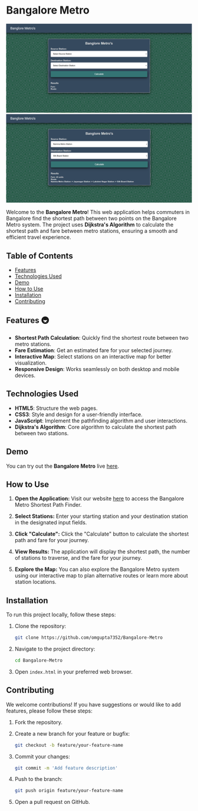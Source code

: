 # Bangalore Metro

![Bangalore Metro](metro1.png)
![](metro2.png)

Welcome to the **Bangalore Metro**! This web application helps commuters in Bangalore find the shortest path between two points on the Bangalore Metro system. The project uses **Dijkstra's Algorithm** to calculate the shortest path and fare between metro stations, ensuring a smooth and efficient travel experience.

## Table of Contents
- [Features](#features)
- [Technologies Used](#technologies-used)
- [Demo](#demo)
- [How to Use](#how-to-use)
- [Installation](#installation)
- [Contributing](#contributing)

## Features :metro:

- **Shortest Path Calculation**: Quickly find the shortest route between two metro stations.
- **Fare Estimation**: Get an estimated fare for your selected journey.
- **Interactive Map**: Select stations on an interactive map for better visualization.
- **Responsive Design**: Works seamlessly on both desktop and mobile devices.

## Technologies Used

- **HTML5**: Structure the web pages.
- **CSS3**: Style and design for a user-friendly interface.
- **JavaScript**: Implement the pathfinding algorithm and user interactions.
- **Dijkstra's Algorithm**: Core algorithm to calculate the shortest path between two stations.

## Demo

You can try out the **Bangalore Metro** live [here](https://omgupta7352.github.io/Bangalore-Metro/).

## How to Use

1. **Open the Application:** Visit our website [here](https://venkateeshh.github.io/Metro-Shortest-Path/) to access the Bangalore Metro Shortest Path Finder.

2. **Select Stations:** Enter your starting station and your destination station in the designated input fields.

3. **Click "Calculate":** Click the "Calculate" button to calculate the shortest path and fare for your journey.

4. **View Results:** The application will display the shortest path, the number of stations to traverse, and the fare for your journey.

5. **Explore the Map:** You can also explore the Bangalore Metro system using our interactive map to plan alternative routes or learn more about station locations.

## Installation

To run this project locally, follow these steps:

1. Clone the repository:

    ```bash
    git clone https://github.com/omgupta7352/Bangalore-Metro
    ```

2. Navigate to the project directory:

    ```bash
    cd Bangalore-Metro
    ```

3. Open `index.html` in your preferred web browser.


## Contributing

We welcome contributions! If you have suggestions or would like to add features, please follow these steps:

1. Fork the repository.
2. Create a new branch for your feature or bugfix:

    ```bash
    git checkout -b feature/your-feature-name
    ```

3. Commit your changes:

    ```bash
    git commit -m 'Add feature description'
    ```

4. Push to the branch:

    ```bash
    git push origin feature/your-feature-name
    ```

5. Open a pull request on GitHub.
